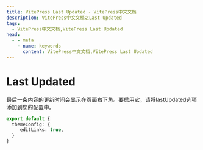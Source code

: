 ```yaml
---
title: VitePress Last Updated - VitePress中文文档
description: VitePress中文文档之Last Updated
tags: 
  - VitePress中文文档,VitePress Last Updated
head:
  - - meta
    - name: keywords
      content: VitePress中文文档,VitePress Last Updated
---
```


# Last Updated

最后一条内容的更新时间会显示在页面右下角。要启用它，请将lastUpdated选项添加到您的配置中。

```ts
export default {
  themeConfig: {
     editLinks: true,
  }
}
```
